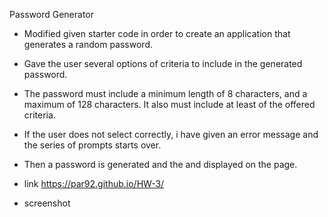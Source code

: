 
Password Generator
- Modified given starter code in order to create an application that generates a random password.
- Gave the user several options of criteria to include in the generated password.
- The password must include a minimum length of 8 characters, and a maximum of 128 characters. It also must include at least of the offered criteria. 
- If the user does not select correctly, i have given an error message and the series of prompts starts over.
- Then a password is generated and the and displayed on the page.

- link 
  https://par92.github.io/HW-3/ 

- screenshot 
  